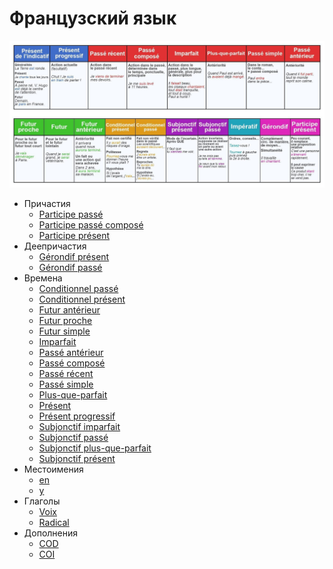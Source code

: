 # Французский язык

<img src="temps.jpg" />

* Причастия
  * [Participe passé](participes/participe%20passé.md)
  * [Participe passé composé](participes/participe%20passé%20composé.md)
  * [Participe présent](participes/participe%20présent.md)
* Деепричастия
  * [Gérondif présent](gérondif/gérondif%20présent.md)
  * [Gérondif passé](gérondif/gérondif%20passé.md)
* Времена
  * [Conditionnel passé](temps/conditionnel%20passé.md)
  * [Conditionnel présent](temps/conditionnel%20présent.md)
  * [Futur antérieur](temps/futur%20antérieur.md)
  * [Futur proche](temps/futur%20proche.md)
  * [Futur simple](temps/futur%20simple.md)
  * [Imparfait](temps/imparfait.md)
  * [Passé antérieur](temps/passé%20antérieur.md)
  * [Passé composé](temps/passé%20composé.md)
  * [Passé récent](temps/passé%20récent.md)
  * [Passé simple](temps/passé%20simple.md)
  * [Plus-que-parfait](temps/plus-que-parfait.md)
  * [Présent](temps/présent.md)
  * [Présent progressif](temps/présent%20progressif.md)
  * [Subjonctif imparfait](temps/subjonctif%20imparfait.md)
  * [Subjonctif passé](temps/subjonctif%20passé.md)
  * [Subjonctif plus-que-parfait](temps/subjonctif%20plus-que-parfait.md)
  * [Subjonctif présent](temps/subjonctif%20présent.md)
* Местоимения
  * [en](pronoms/en.md)
  * [y](pronoms/y.md)
* Глаголы
  * [Voix](verbes/voix.md)
  * [Radical](verbes/radical.md)
* Дополнения
  * [COD](complements/cod.md)
  * [COI](complements/coi.md)
